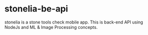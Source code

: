# stonelia-be-api
stonelia is a stone tools check mobile app. This is  back-end API using NodeJs and ML &amp; Image Processing concepts.
